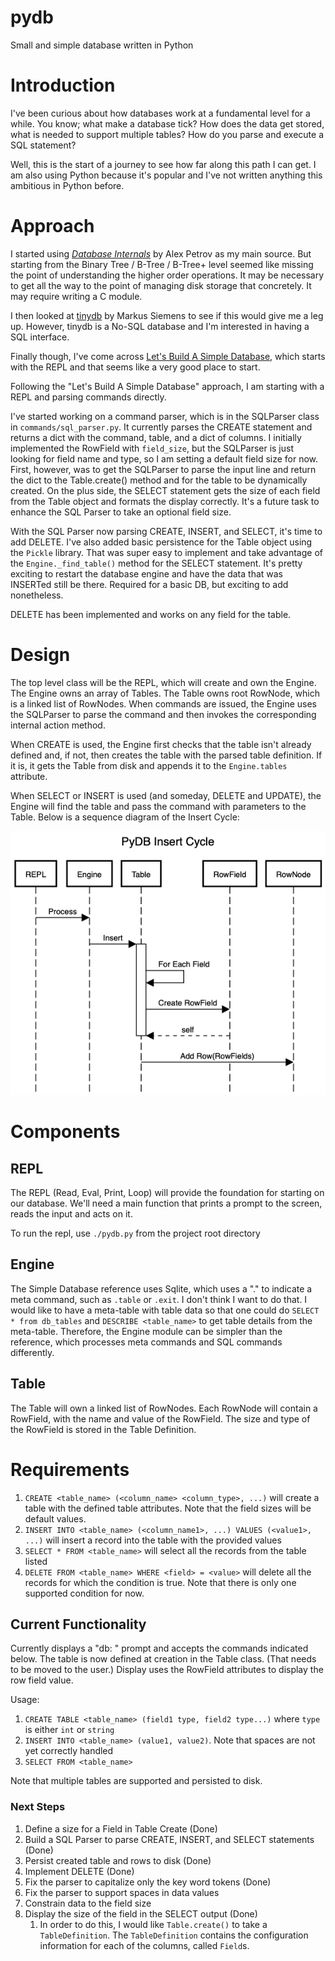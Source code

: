 # pydb
Small and simple database written in Python

#  Introduction
I've been curious about how databases work at a fundamental level for a while. You know; what make a database tick? How does the data get stored, what is needed to support multiple tables? How do you parse and execute a SQL statement? 

Well, this is the start of a journey to see how far along this path I can get. I am also using Python because it's popular and I've not written anything this ambitious in Python before.

# Approach

I started using *[Database Internals](https://www.databass.dev)* by Alex Petrov as my main source. But starting from the Binary Tree / B-Tree / B-Tree+ level seemed like missing the point of understanding the higher order operations. It may be necessary to get all the way to the point of managing disk storage that concretely. It may require writing a C module.

I then looked at [tinydb](https://github.com/msiemens/tinydb/tree/master) by Markus Siemens to see if this would give me a leg up.  However, tinydb is a No-SQL database and I'm interested in having a SQL interface. 

Finally though, I've come across [Let's Build A Simple Database](https://cstack.github.io/db_tutorial/parts/part1.html), which starts with the REPL and that seems like a very good place to start.

Following the "Let's Build A Simple Database" approach, I am starting with a REPL and parsing commands directly.

I've started working on a command parser, which is in the SQLParser class in `commands/sql_parser.py`. It currently parses the CREATE statement and returns a dict with the command, table, and a dict of columns. I initially implemented the RowField with `field_size`, but the SQLParser is just looking for field name and type, so I am setting a default field size for now. First, however, was to get the SQLParser to parse the input line and return the dict to the Table.create() method and for the table to be dynamically created. On the plus side, the SELECT statement gets the size of each field from the Table object and formats the display correctly. It's a future task to enhance the SQL Parser to take an optional field size.

With the SQL Parser now parsing CREATE, INSERT, and SELECT, it's time to add DELETE. I've also added basic persistence for the Table object using the `Pickle` library. That was super easy to implement and take advantage of the `Engine._find_table()` method for the SELECT statement. It's pretty exciting to restart the database engine and have the data that was INSERTed still be there. Required for a basic DB, but exciting to add nonetheless.

DELETE has been implemented and works on any field for the table. 

# Design
The top level class will be the REPL, which will create and own the Engine. The Engine owns an array of Tables. The Table owns root RowNode, which is a linked list of RowNodes. When commands are issued, the Engine uses the SQLParser to parse the command and then invokes the corresponding internal action method.

When CREATE is used, the Engine first checks that the table isn't already defined and, if not, then creates the table with the parsed table definition. If it is, it gets the Table from disk and appends it to the `Engine.tables` attribute.

When SELECT or INSERT is used (and someday, DELETE and UPDATE), the Engine will find the table and pass the command with parameters to the Table. Below is a sequence diagram of the Insert Cycle:

![Insert Cycle](./images/sequence_diagram_insert_row.png)

# Components
## REPL

The REPL (Read, Eval, Print, Loop) will provide the foundation for starting on our database. We'll need a main function that prints a prompt to the screen, reads the input and acts on it. 

To run the repl, use `./pydb.py` from the project root directory

## Engine

The Simple Database reference uses Sqlite, which uses a "." to indicate a meta command, such as `.table` or `.exit`. I don't think I want to do that. I would like to have a meta-table with table data so that one could do `SELECT * from db_tables` and `DESCRIBE <table_name>` to get table details from the meta-table. Therefore, the Engine module can be simpler than the reference, which processes meta commands and SQL commands differently. 
    
## Table
The Table will own a linked list of RowNodes. Each RowNode will contain a RowField, with the name and value of the RowField. The size and type of the RowField is stored in the Table Definition.

# Requirements
1. `CREATE <table_name> (<column_name> <column_type>, ...)` will create a table with the defined table attributes. Note that the field sizes will be default values.
1. `INSERT INTO <table_name> (<column_name1>, ...) VALUES (<value1>, ...)` will insert a record into the table with the provided values
1. `SELECT * FROM <table_name>` will select all the records from the table listed
1. `DELETE FROM <table_name> WHERE <field> = <value>` will delete all the records for which the condition is true. Note that there is only one supported condition for now.

## Current Functionality
Currently displays a "db: " prompt and accepts the commands indicated below. The table is now defined at creation in the Table class. (That needs to be moved to the user.) Display uses the RowField attributes to display the row field value.

Usage:

1. `CREATE TABLE <table_name> (field1 type, field2 type...)` where `type` is either `int` or `string`
1. `INSERT INTO <table_name> (value1, value2)`. Note that spaces are not yet correctly handled
1. `SELECT FROM <table_name>`

Note that multiple tables are supported and persisted to disk.

### Next Steps
1. Define a size for a Field in Table Create (Done)
1. Build a SQL Parser to parse CREATE, INSERT, and SELECT statements (Done)
1. Persist created table and rows to disk (Done)
1. Implement DELETE (Done)
1. Fix the parser to capitalize only the key word tokens (Done)
1. Fix the parser to support spaces in data values 
1. Constrain data to the field size
1. Display the size of the field in the SELECT output (Done)
	1. In order to do this, I would like `Table.create()` to take a `TableDefinition`. The `TableDefinition` contains the configuration information for each of the columns, called `Field`s. 

